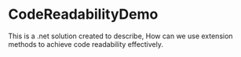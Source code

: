 # CodeReadabilityDemo
This is a .net solution created to describe, How can we use extension methods to achieve code readability effectively.
